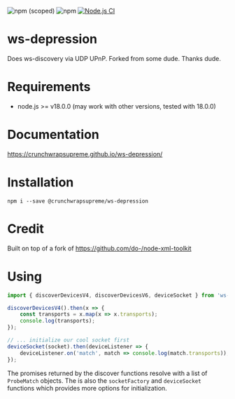 ![npm (scoped)](https://img.shields.io/npm/v/%40crunchwrapsupreme/ws-depression)
![npm](https://img.shields.io/npm/dt/%40crunchwrapsupreme/ws-depression)
[![Node.js CI](https://github.com/CrunchwrapSupreme/ws-depression/actions/workflows/node.js.yml/badge.svg?branch=main)](https://github.com/CrunchwrapSupreme/ws-depression/actions/workflows/node.js.yml)

# ws-depression
Does ws-discovery via UDP UPnP. Forked from some dude. Thanks dude.

# Requirements
* node.js >= v18.0.0 (may work with other versions, tested with 18.0.0)

# Documentation
https://crunchwrapsupreme.github.io/ws-depression/

# Installation
```shell
npm i --save @crunchwrapsupreme/ws-depression
```

# Credit
Built on top of a fork of https://github.com/do-/node-xml-toolkit

# Using
```typescript
import { discoverDevicesV4, discoverDevicesV6, deviceSocket } from 'ws-depression'

discoverDevicesV4().then(x => {
    const transports = x.map(x => x.transports);
    console.log(transports);
});

// ... initialize our cool socket first
deviceSocket(socket).then(deviceListener => {
    deviceListener.on('match', match => console.log(match.transports));
});
```

The promises returned by the discover functions resolve with a list of `ProbeMatch` objects. The is also the `socketFactory` and `deviceSocket` functions which provides more options for initialization.
